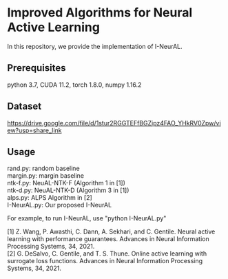 # Improved Algorithms for Neural Active Learning

In this repository, we provide the implementation of I-NeurAL.

## Prerequisites 

python 3.7, CUDA 11.2, torch 1.8.0, numpy 1.16.2

## Dataset

https://drive.google.com/file/d/1stur2RGGTEFfBGZipz4FAO_YHkRV0Zpw/view?usp=share_link

## Usage

rand.py: random baseline   
margin.py: margin baseline  
ntk-f.py: NeuAL-NTK-F (Algorithm 1 in [1])  
ntk-d.py: NeuAL-NTK-D (Algorithm 3 in [1])  
alps.py: ALPS Algorithm in [2]  
I-NeurAL.py: Our proposed I-NeurAL  

For example, to run I-NeurAL, use "python I-NeurAL.py"  

[1] Z. Wang, P. Awasthi, C. Dann, A. Sekhari, and C. Gentile. Neural active learning with
performance guarantees. Advances in Neural Information Processing Systems, 34, 2021.  
[2] G. DeSalvo, C. Gentile, and T. S. Thune. Online active learning with surrogate loss functions.
Advances in Neural Information Processing Systems, 34, 2021.  







